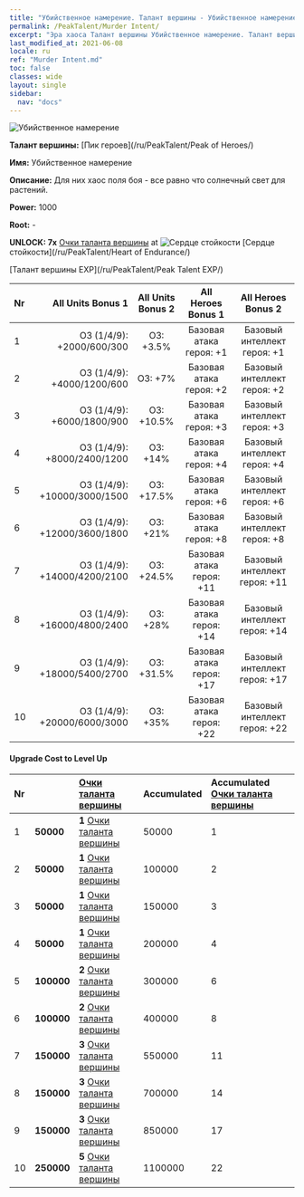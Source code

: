 ```yaml
---
title: "Убийственное намерение. Талант вершины - Убийственное намерение"
permalink: /PeakTalent/Murder Intent/
excerpt: "Эра хаоса Талант вершины Убийственное намерение. Талант вершины Убийственное намерение. Убийственное намерение"
last_modified_at: 2021-06-08
locale: ru
ref: "Murder Intent.md"
toc: false
classes: wide
layout: single
sidebar:
  nav: "docs"
---
```


  ![Убийственное намерение](/images/pt/talent_1007.png)

  **Талант вершины:** [Пик героев](/ru/PeakTalent/Peak of Heroes/)

  **Имя:** Убийственное намерение

  **Описание:** Для них хаос поля боя - все равно что солнечный свет для растений.

  **Power:** 1000

  **Root:** -

  **UNLOCK: 7x** [Очки таланта вершины](/ItemsRU/con_934/) at ![Сердце стойкости](/images/pt/talent_1002.png) [Сердце стойкости](/ru/PeakTalent/Heart of Endurance/)

  [Талант вершины EXP](/ru/PeakTalent/Peak Talent EXP/)

  | Nr | All Units Bonus 1 | All Units Bonus 2 | All Heroes Bonus 1 | All Heroes Bonus 2 |
  |:---|--------------:|:-------------:|:-------------:|:-------------:|
  | 1 | ОЗ (1/4/9): +2000/600/300 | ОЗ: +3.5% | Базовая атака героя: +1 | Базовый интеллект героя: +1 |
  | 2 | ОЗ (1/4/9): +4000/1200/600 | ОЗ: +7% | Базовая атака героя: +2 | Базовый интеллект героя: +2 |
  | 3 | ОЗ (1/4/9): +6000/1800/900 | ОЗ: +10.5% | Базовая атака героя: +3 | Базовый интеллект героя: +3 |
  | 4 | ОЗ (1/4/9): +8000/2400/1200 | ОЗ: +14% | Базовая атака героя: +4 | Базовый интеллект героя: +4 |
  | 5 | ОЗ (1/4/9): +10000/3000/1500 | ОЗ: +17.5% | Базовая атака героя: +6 | Базовый интеллект героя: +6 |
  | 6 | ОЗ (1/4/9): +12000/3600/1800 | ОЗ: +21% | Базовая атака героя: +8 | Базовый интеллект героя: +8 |
  | 7 | ОЗ (1/4/9): +14000/4200/2100 | ОЗ: +24.5% | Базовая атака героя: +11 | Базовый интеллект героя: +11 |
  | 8 | ОЗ (1/4/9): +16000/4800/2400 | ОЗ: +28% | Базовая атака героя: +14 | Базовый интеллект героя: +14 |
  | 9 | ОЗ (1/4/9): +18000/5400/2700 | ОЗ: +31.5% | Базовая атака героя: +17 | Базовый интеллект героя: +17 |
  | 10 | ОЗ (1/4/9): +20000/6000/3000 | ОЗ: +35% | Базовая атака героя: +22 | Базовый интеллект героя: +22 |


#### Upgrade Cost to Level Up

  | Nr | <i class="fas fa-coins"/> | [Очки таланта вершины](/ItemsRU/con_934/) | Accumulated <i class="fas fa-coins"/> | Accumulated [Очки таланта вершины](/ItemsRU/con_934/) |
  |:---|:--------------|:-------------|:-------------|:-------------|
  | 1 | **50000** | **1** [Очки таланта вершины](/ItemsRU/con_934/) | 50000 | 1 |
  | 2 | **50000** | **1** [Очки таланта вершины](/ItemsRU/con_934/) | 100000 | 2 |
  | 3 | **50000** | **1** [Очки таланта вершины](/ItemsRU/con_934/) | 150000 | 3 |
  | 4 | **50000** | **1** [Очки таланта вершины](/ItemsRU/con_934/) | 200000 | 4 |
  | 5 | **100000** | **2** [Очки таланта вершины](/ItemsRU/con_934/) | 300000 | 6 |
  | 6 | **100000** | **2** [Очки таланта вершины](/ItemsRU/con_934/) | 400000 | 8 |
  | 7 | **150000** | **3** [Очки таланта вершины](/ItemsRU/con_934/) | 550000 | 11 |
  | 8 | **150000** | **3** [Очки таланта вершины](/ItemsRU/con_934/) | 700000 | 14 |
  | 9 | **150000** | **3** [Очки таланта вершины](/ItemsRU/con_934/) | 850000 | 17 |
  | 10 | **250000** | **5** [Очки таланта вершины](/ItemsRU/con_934/) | 1100000 | 22 |
